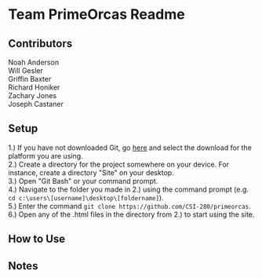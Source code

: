 Team PrimeOrcas Readme    
=======

Contributors    
-----------
Noah Anderson  
Will Gesler  
Griffin Baxter    
Richard Honiker    
Zachary Jones    
Joseph Castaner    
    
Setup    
-----------
1.) If you have not downloaded Git, go [here](https://git-scm.com/downloads) and select the download for the platform you are using.    
2.) Create a directory for the project somewhere on your device. For instance, create a directory "Site" on your desktop.    
3.) Open "Git Bash" or your command prompt.    
4.) Navigate to the folder you made in 2.) using the command prompt (e.g. `cd c:\users\[username]\desktop\[foldername]`).  
5.) Enter the command `git clone https://github.com/CSI-280/primeorcas`.  
6.) Open any of the .html files in the directory from 2.) to start using the site.  
    
How to Use    
-----------
    
Notes    
-----------